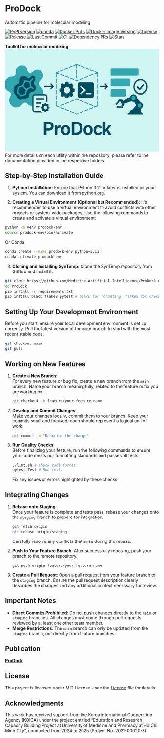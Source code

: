 # ProDock
Automatic pipeline for molecular modeling

[![PyPI version](https://img.shields.io/pypi/v/prodock.svg)](https://pypi.org/project/prodock/)
[![conda](https://img.shields.io/conda/vn/tieulongphan/prodock.svg?label=conda)](https://anaconda.org/tieulongphan/prodock)
[![Docker Pulls](https://img.shields.io/docker/pulls/tieulongphan/prodock.svg)](https://hub.docker.com/r/tieulongphan/prodock)
[![Docker Image Version](https://img.shields.io/docker/v/tieulongphan/prodock/latest?label=container)](https://hub.docker.com/r/tieulongphan/prodock)
[![License](https://img.shields.io/github/license/Medicine-Artificial-Intelligence/prodock.svg)](https://github.com/Medicine-Artificial-Intelligence/prodock/blob/main/LICENSE)
[![Release](https://img.shields.io/github/v/release/Medicine-Artificial-Intelligence/prodock.svg)](https://github.com/Medicine-Artificial-Intelligence/prodock/releases)
[![Last Commit](https://img.shields.io/github/last-commit/Medicine-Artificial-Intelligence/prodock.svg)](https://github.com/Medicine-Artificial-Intelligence/prodock/commits)
[![CI](https://github.com/Medicine-Artificial-Intelligence/prodock/actions/workflows/test-and-lint.yml/badge.svg?branch=main)](https://github.com/Medicine-Artificial-Intelligence/prodock/actions/workflows/test-and-lint.yml)
[![Dependency PRs](https://img.shields.io/github/issues-pr-raw/Medicine-Artificial-Intelligence/prodock?label=dependency%20PRs)](https://github.com/Medicine-Artificial-Intelligence/prodock/pulls?q=is%3Apr+label%3Adependencies)
[![Stars](https://img.shields.io/github/stars/Medicine-Artificial-Intelligence/prodock.svg?style=social&label=Star)](https://github.com/Medicine-Artificial-Intelligence/prodock/stargazers)


**Toolkit for molecular modeling**
![ProDock](https://raw.githubusercontent.com/Medicine-Artificial-Intelligence/ProDock/main/doc/fig/prodock.png)
For more details on each utility within the repository, please refer to the documentation provided in the respective folders.

## Step-by-Step Installation Guide

1. **Python Installation:**
  Ensure that Python 3.11 or later is installed on your system. You can download it from [python.org](https://www.python.org/downloads/).

2. **Creating a Virtual Environment (Optional but Recommended):**
  It's recommended to use a virtual environment to avoid conflicts with other projects or system-wide packages. Use the following commands to create and activate a virtual environment:

  ```bash
  python -m venv prodock-env
  source prodock-env/bin/activate  
  ```
  Or Conda

  ```bash
  conda create --name prodock-env python=3.11
  conda activate prodock-env
  ```

3. **Cloning and Installing SynTemp:**
  Clone the SynTemp repository from GitHub and install it:

  ```bash
  git clone https://github.com/Medicine-Artificial-Intelligence/ProDock.git
  cd ProDock
  pip install -r requirements.txt
  pip install black flake8 pytest # black for formating, flake8 for checking format, pytest for testing
  ```

## Setting Up Your Development Environment

Before you start, ensure your local development environment is set up correctly. Pull the latest version of the `main` branch to start with the most recent stable code.

```bash
git checkout main
git pull
```

## Working on New Features

1. **Create a New Branch**:  
   For every new feature or bug fix, create a new branch from the `main` branch. Name your branch meaningfully, related to the feature or fix you are working on.

   ```bash
   git checkout -b feature/your-feature-name
   ```

2. **Develop and Commit Changes**:  
   Make your changes locally, commit them to your branch. Keep your commits small and focused; each should represent a logical unit of work.

   ```bash
   git commit -m "Describe the change"
   ```

3. **Run Quality Checks**:  
   Before finalizing your feature, run the following commands to ensure your code meets our formatting standards and passes all tests:

   ```bash
   ./lint.sh # Check code format
   pytest Test # Run tests
   ```

   Fix any issues or errors highlighted by these checks.

## Integrating Changes

1. **Rebase onto Staging**:  
   Once your feature is complete and tests pass, rebase your changes onto the `staging` branch to prepare for integration.

   ```bash
   git fetch origin
   git rebase origin/staging
   ```

   Carefully resolve any conflicts that arise during the rebase.

2. **Push to Your Feature Branch**:
   After successfully rebasing, push your branch to the remote repository.

   ```bash
   git push origin feature/your-feature-name
   ```

3. **Create a Pull Request**:
   Open a pull request from your feature branch to the `staging` branch. Ensure the pull request description clearly describes the changes and any additional context necessary for review.

## Important Notes

- **Direct Commits Prohibited**: Do not push changes directly to the `main` or `staging` branches. All changes must come through pull requests reviewed by at least one other team member.
- **Merge Restrictions**: The `main` branch can only be updated from the `staging` branch, not directly from feature branches.

## Publication

[**ProDock**]()

## License

This project is licensed under MIT License - see the [License](LICENSE) file for details.

## Acknowledgments

This work has received support from the Korea International Cooperation Agency (KOICA) under the project entitled “Education and Research Capacity Building Project at University of Medicine and Pharmacy at Ho Chi Minh City”, conducted from 2024 to 2025 (Project No. 2021-00020-3).